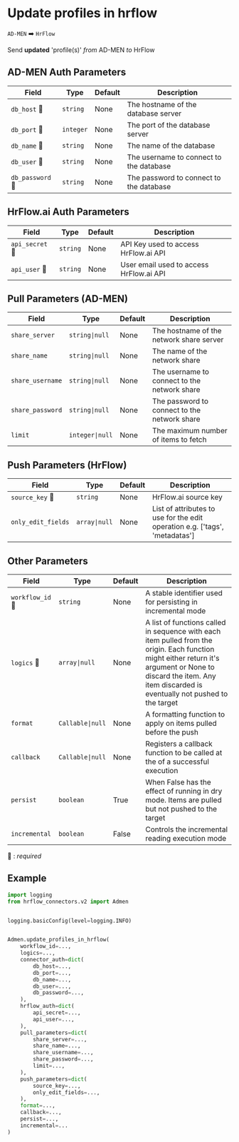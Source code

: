 # Update profiles in hrflow
`AD-MEN` :arrow_right: `HrFlow`

Send **updated** 'profile(s)' _from_ AD-MEN _to_ HrFlow



## AD-MEN Auth Parameters

| Field | Type | Default | Description |
| ----- | ---- | ------- | ----------- |
| `db_host` :red_circle: | `string` | None | The hostname of the database server |
| `db_port` :red_circle: | `integer` | None | The port of the database server |
| `db_name` :red_circle: | `string` | None | The name of the database |
| `db_user` :red_circle: | `string` | None | The username to connect to the database |
| `db_password` :red_circle: | `string` | None | The password to connect to the database |

## HrFlow.ai Auth Parameters

| Field | Type | Default | Description |
| ----- | ---- | ------- | ----------- |
| `api_secret` :red_circle: | `string` | None | API Key used to access HrFlow.ai API |
| `api_user` :red_circle: | `string` | None | User email used to access HrFlow.ai API |

## Pull Parameters (AD-MEN)

| Field | Type | Default | Description |
| ----- | ---- | ------- | ----------- |
| `share_server`  | `string\|null` | None | The hostname of the network share server |
| `share_name`  | `string\|null` | None | The name of the network share |
| `share_username`  | `string\|null` | None | The username to connect to the network share |
| `share_password`  | `string\|null` | None | The password to connect to the network share |
| `limit`  | `integer\|null` | None | The maximum number of items to fetch |

## Push Parameters (HrFlow)

| Field | Type | Default | Description |
| ----- | ---- | ------- | ----------- |
| `source_key` :red_circle: | `string` | None | HrFlow.ai source key |
| `only_edit_fields`  | `array\|null` | None | List of attributes to use for the edit operation e.g. ['tags', 'metadatas'] |

## Other Parameters

| Field | Type | Default | Description |
| ----- | ---- | ------- | ----------- |
| `workflow_id` :red_circle: | `string` | None | A stable identifier used for persisting in incremental mode |
| `logics` :red_circle: | `array\|null` | None | A list of functions called in sequence with each item pulled from the origin. Each function might either return it's argument or None to discard the item. Any item discarded is eventually not pushed to the target |
| `format`  | `Callable\|null` | None | A formatting function to apply on items pulled before the push |
| `callback`  | `Callable\|null` | None | Registers a callback function to be called at the of a successful execution |
| `persist`  | `boolean` | True | When False has the effect of running in dry mode. Items are pulled but not pushed to the target |
| `incremental`  | `boolean` | False | Controls the incremental reading execution mode |

:red_circle: : *required*

## Example

```python
import logging
from hrflow_connectors.v2 import Admen


logging.basicConfig(level=logging.INFO)


Admen.update_profiles_in_hrflow(
    workflow_id=...,
    logics=...,
    connector_auth=dict(
        db_host=...,
        db_port=...,
        db_name=...,
        db_user=...,
        db_password=...,
    ),
    hrflow_auth=dict(
        api_secret=...,
        api_user=...,
    ),
    pull_parameters=dict(
        share_server=...,
        share_name=...,
        share_username=...,
        share_password=...,
        limit=...,
    ),
    push_parameters=dict(
        source_key=...,
        only_edit_fields=...,
    ),
    format=...,
    callback=...,
    persist=...,
    incremental=...
)
```